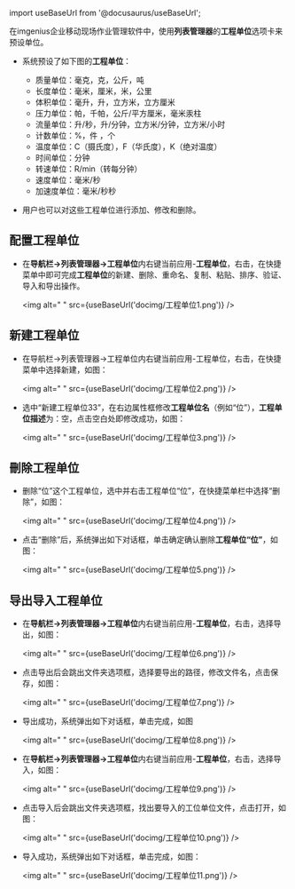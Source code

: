 
import useBaseUrl from '@docusaurus/useBaseUrl';

在imgenius企业移动现场作业管理软件中，使用**列表管理器**的**工程单位**选项卡来预设单位。

* 系统预设了如下图的**工程单位**：
  * 质量单位：毫克，克，公斤，吨
  * 长度单位：毫米，厘米，米，公里
  * 体积单位：毫升，升，立方米，立方厘米
  * 压力单位：帕，千帕，公斤/平方厘米，毫米汞柱
  * 流量单位：升/秒，升/分钟，立方米/分钟，立方米/小时
  * 计数单位：%，件 ，个
  * 温度单位：C（摄氏度），F（华氏度），K（绝对温度）
  * 时间单位：分钟
  * 转速单位：R/min（转每分钟）
  * 速度单位：毫米/秒
  * 加速度单位：毫米/秒秒

* 用户也可以对这些工程单位进行添加、修改和删除。

## 配置工程单位

* 在**导航栏→列表管理器→工程单位**内右键当前应用-**工程单位**，右击，在快捷菜单中即可完成**工程单位**的新建、删除、重命名、复制、粘贴、排序、验证、导入和导出操作。

  <img alt=" " src={useBaseUrl('docimg/工程单位1.png')} />

## 新建工程单位

* 在导航栏→列表管理器→工程单位内右键当前应用-工程单位，右击，在快捷菜单中选择新建，如图：

  <img alt=" " src={useBaseUrl('docimg/工程单位2.png')} />

* 选中“新建工程单位33”，在右边属性框修改**工程单位名**（例如“位”），**工程单位描述**为：空，点击空白处即修改成功，如图：

  <img alt=" " src={useBaseUrl('docimg/工程单位3.png')} />

## 刪除工程单位

* 删除“位”这个工程单位，选中并右击工程单位“位”，在快捷菜单栏中选择“删除”，如图：

  <img alt=" " src={useBaseUrl('docimg/工程单位4.png')} />

* 点击“删除”后，系统弹出如下对话框，单击确定确认删除**工程单位“位”**，如图：

  <img alt=" " src={useBaseUrl('docimg/工程单位5.png')} />

## 导出导入工程单位

* 在**导航栏→列表管理器→工程单位**内右键当前应用-**工程单位**，右击，选择导出，如图：

  <img alt=" " src={useBaseUrl('docimg/工程单位6.png')} />

* 点击导出后会跳出文件夹选项框，选择要导出的路径，修改文件名，点击保存，如图：

  <img alt=" " src={useBaseUrl('docimg/工程单位7.png')} />

* 导出成功，系统弹出如下对话框，单击完成，如图

  <img alt=" " src={useBaseUrl('docimg/工程单位8.png')} />

* 在**导航栏→列表管理器→工程单位**内右键当前应用-**工程单位**，右击，选择导入，如图：

  <img alt=" " src={useBaseUrl('docimg/工程单位9.png')} />

* 点击导入后会跳出文件夹选项框，找出要导入的工位单位文件，点击打开，如图：

  <img alt=" " src={useBaseUrl('docimg/工程单位10.png')} />

* 导入成功，系统弹出如下对话框，单击完成，如图：

  <img alt=" " src={useBaseUrl('docimg/工程单位11.png')} />